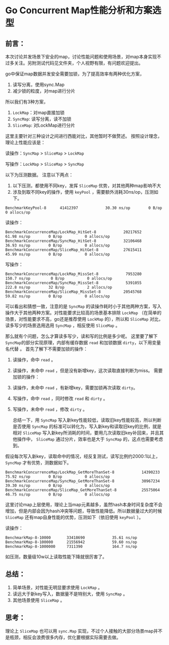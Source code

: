 # Go Concurrent Map性能分析和方案选型
## 前言：
本次讨论并发场景下安全的map，讨论性能问题和使用场景，对map本身实现不过多关注。另附测试代码见文件夹，个人视野有限，有问题欢迎提出。

go中保证map数据并发安全需要加锁，为了提高效率有两种优化方案，
1. 读写分离，使用sync.Map
2. 减少锁的粒度，对map进行分片

所以我们有3种方案，
1. `LockMap`：对map直接加锁
2. `SyncMap`: 读写分离，读不加锁
3. `SliceMap`: 对LockMap进行分片

这里主要针对三种设计之间进行西能对比，其他暂时不做赘述。
按照设计理念，理论上性能应该是：

读操作：`SyncMap` > `SliceMap` > `LockMap`

写操作：`LockMap` > `SliceMap` > `SyncMap`

以下为压测数据。
注意以下两点：
1. 以下压测，都使用不同key，发挥 `SliceMap` 优势，对其他两种map影响不大
2. 涉及到取不同key的操作，使用 `keyPool` ，需要额外消耗30ns/op，压测如下。
```
BenchmarkKeyPool-8   	41412397	        30.30 ns/op	       0 B/op	       0 allocs/op
```

读操作：
```
BenchmarkConcurrenceMap/LockMap_HitGet-8         	20217652	        61.98 ns/op	       0 B/op	       0 allocs/op
BenchmarkConcurrenceMap/SyncMap_HitGet-8         	32106468	        36.93 ns/op	       0 B/op	       0 allocs/op
BenchmarkConcurrenceMap/SliceMap_HitGet-8        	27615411	        45.99 ns/op	       0 B/op	       0 allocs/op
```

写操作：
```
BenchmarkConcurrenceMap/LockMap_MissSet-8        	 7953280	       150.7 ns/op	       0 B/op	       0 allocs/op
BenchmarkConcurrenceMap/SyncMap_MissSet-8        	 5391055	       222.8 ns/op	      32 B/op	       2 allocs/op
BenchmarkConcurrenceMap/SliceMap_MissSet-8       	20545768	        59.82 ns/op	       0 B/op	       0 allocs/op
```

可以看出和猜想一致，注意的是 `SyncMap` 的读操作耗时小于其他两种方案，写入操作大于其他两种方案。对性能要求比较高的场景基本排除 `LockMap` （在简单的场景，对性能要求不高，go还是推荐使用 `LockMap` 的），所以和 `SliceMap` 对比，读多写少的场景选用选用 `SyncMap` ，相反使用 `SliceMap` 。

那么就有个问题，怎么才算读多写少，读和写的比例是多少呢。
这里要了解下`SyncMap`的部分实现原理，内部有缓存数据 `read` 和加锁数据 `dirty`，以下用变量名代替 。
首先了解下不需要加锁的操作：
1. 读操作，命中 `read` 。
2. 读操作，未命中 `read` ，但是没有新增key，这次读取直接判断为miss。
需要加锁的操作：
1. 读操作，未命中 `read` ，有新增key，需要加锁再次读取 `dirty`。
2. 写操作，命中 `read` ，同时修改 `read` 和 `dirty` 。
3. 写操作，未命中 `read` ，修改 `dirty` 。

	总结一下，用 `SyncMap` 写入新key性能较低，读取旧key性能较高，所以判断是否使用 `SyncMap` 的标准可以转化为，写入新key和读取旧key的比例，就是相对 `SliceMap` 写入新key所消耗的时间，要用几次读取旧key补回来，并且其他操作中， `SliceMap` 通过分片，效率也是大于 `SyncMap`  的，这点也需要考虑到。

假设每次写入新key，读取命中的情况，经反复测试，读写比例约2000:1以上， `SyncMap` 才有优势，测数据如下。
```
BenchmarkConcurrenceMap/LockMap_GetMoreThanSet-8         	14390233	        75.92 ns/op	       0 B/op	       0 allocs/op
BenchmarkConcurrenceMap/SyncMap_GetMoreThanSet-8         	30967234	        39.30 ns/op	       0 B/op	       0 allocs/op
BenchmarkConcurrenceMap/SliceMap_GetMoreThanSet-8        	25575064	        46.75 ns/op	       0 B/op	       0 allocs/op
```

这里讨论map上层使用，理论上当map元素越多，虽然hash本身时间复杂度不会增加，但是内部会因为hash冲突等问题，导致性能降低。所以数据量过大的时候 
 `SliceMap` 还有map自身性能的优势，压测如下（依旧使用 `keyPool` ）。
 
 读操作：
 ```
 BenchmarkMap-8-10000       33418690            35.61 ns/op
 BenchmarkMap-8-100000      21556942            59.60 ns/op
 BenchmarkMap-8-1000000     7311390             164.7 ns/op
```

如压测，数量级10w以上读取性能下降就很厉害了。

## 总结：
1. 简单场景，对性能无明显要求使用 `LockMap` 。
2. 读远大于新key写入，数据量不是特别大，使用 `SyncMap` 。
3. 其他场景使用 `SliceMap` 。

## 思考：
理论上 `SliceMap` 也可以用 `sync.Map` 实现，不过个人接触的大部分场景map并不是瓶颈，相反会浪费很多内存，优化要根据实际需要去做。